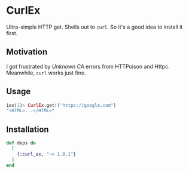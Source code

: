 # CurlEx

Ultra-simple HTTP get. Shells out to `curl`. So it's a good idea
to install it first.


## Motivation

I got frustrated by _Unknown CA_ errors from HTTPoison and Httpc.
Meanwhile, `curl` works just fine.


## Usage

```elixir
iex(1)> CurlEx.get!("https://google.com")
"<HTML>...</HTML>"
```


## Installation


```elixir
def deps do
  [
    {:curl_ex, "~> 1.0.1"}
  ]
end
```
